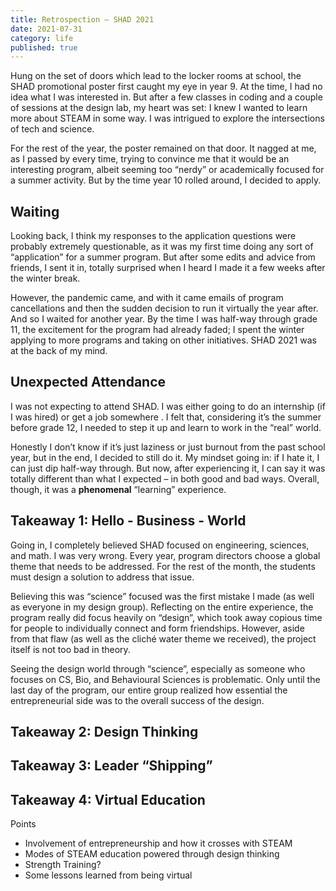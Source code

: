 ```yaml
---
title: Retrospection – SHAD 2021
date: 2021-07-31
category: life
published: true
---
```


Hung on the set of doors which lead to the locker rooms at school, the SHAD promotional poster first caught my eye in year 9. At the time, I had no idea what I was interested in. But after a few classes in coding and a couple of sessions at the design lab, my heart was set: I knew I wanted to learn more about STEAM in some way. I was intrigued to explore the intersections of tech and science. 

For the rest of the year, the poster remained on that door. It nagged at me, as I passed by every time, trying to convince me that it would be an interesting program, albeit seeming too “nerdy” or academically focused for a summer activity. But by the time year 10 rolled around, I decided to apply. 

## Waiting

Looking back, I think my responses to the application questions were probably extremely questionable, as it was my first time doing any sort of “application” for a summer program. But after some edits and advice from friends, I sent it in, totally surprised when I heard I made it a few weeks after the winter break. 

However, the pandemic came, and with it came emails of program cancellations and then the sudden decision to run it virtually the year after. And so I waited for another year. By the time I was half-way through grade 11, the excitement for the program had already faded; I spent the winter applying to more programs and taking on other initiatives. SHAD 2021 was at the back of my mind.

## Unexpected Attendance

I was not expecting to attend SHAD. I was either going to do an internship (if I was hired) or get a job somewhere . I felt that, considering it’s the summer before grade 12, I needed to step it up and learn to work in the “real” world.

Honestly I don’t know if it’s just laziness or just burnout from the past school year, but in the end, I decided to still do it. My mindset going in: if I hate it, I can just dip half-way through. But now, after experiencing it, I can say it was totally different than what I expected – in both good and bad ways. Overall, though, it was a **phenomenal** “learning” experience. 

## Takeaway 1: Hello - Business - World

Going in, I completely believed SHAD focused on engineering, sciences, and math. I was very wrong. Every year, program directors choose a global theme that needs to be addressed. For the rest of the month, the students must design a solution to address that issue. 

Believing this was “science” focused was the first mistake I made (as well as everyone in my design group). Reflecting on the entire experience, the program really did focus heavily on “design”, which took away copious time for people to individually connect and form friendships. However, aside from that flaw (as well as the cliché water theme we received), the project itself is not too bad in theory.

Seeing the design world through “science”, especially as someone who focuses on CS, Bio, and Behavioural Sciences is problematic. Only until the last day of the program, our entire group realized how essential the entrepreneurial side was to the overall success of the design.

## Takeaway 2: Design Thinking

## Takeaway 3: Leader “Shipping”

## Takeaway 4: Virtual Education

Points
- Involvement of entrepreneurship and how it crosses with STEAM
- Modes of STEAM education powered through design thinking
- Strength Training?
- Some lessons learned from being virtual